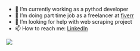 

- 🔭 I’m currently working as a pythod developer 
- 🌱 I’m doing part time job as a freelancer at [fiverr](https://www.fiverr.com/fastasfawk?up_rollout=true)
- 🤔 I’m looking for help with web scraping project 
- 📫 How to reach me: [LinkedIn](https://www.linkedin.com/in/aditya-rajgor/)


![](https://komarev.com/ghpvc/?username=aditya-rajgor&label=Profile-hits&color=blueviolet)


